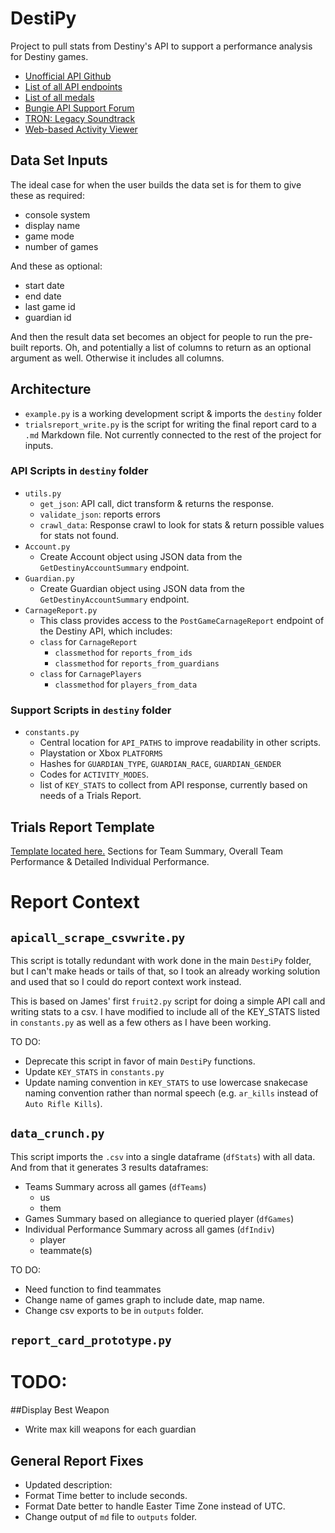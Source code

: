 # DestiPy
Project to pull stats from Destiny's API to support a performance analysis for Destiny games.

- [Unofficial API Github](http://destinydevs.github.io/BungieNetPlatform/)
- [List of all API endpoints](http://destinydevs.github.io/BungieNetPlatform/docs/Endpoints)
- [List of all medals](http://destinydevs.github.io/BungieNetPlatform/docs/MedalHistoricalStats)
- [Bungie API Support Forum](https://www.bungie.net/en/Clan/Forum/39966)
- [TRON: Legacy Soundtrack](https://www.youtube.com/watch?v=COWrh0eFFWk)
- [Web-based Activity Viewer](http://destinyactivitydetails.com/)


## Data Set Inputs
The ideal case for when the user builds the data set is for them to give these as required:

* console system
* display name
* game mode
* number of games

And these as optional:

* start date
* end date
* last game id 
* guardian id

And then the result data set becomes an object for people to run the pre-built reports. 
Oh, and potentially a list of columns to return as an optional argument as well. Otherwise it includes all columns.

## Architecture

- `example.py` is a working development script & imports the `destiny` folder
- `trialsreport_write.py` is the script for writing the final report card to a `.md` Markdown file. Not currently connected to the rest of the project for inputs.

### API Scripts in `destiny` folder

- `utils.py` 
	- `get_json`: API call, dict transform & returns the response. 
	- `validate_json`: reports errors 
	- `crawl_data`: Response crawl to look for stats & return possible values for stats not found.
- `Account.py`
	- Create Account object using JSON data from the `GetDestinyAccountSummary` endpoint.
- `Guardian.py`
	- Create Guardian object using JSON data from the `GetDestinyAccountSummary` endpoint.
- `CarnageReport.py`
	- This class provides access to the `PostGameCarnageReport` endpoint of the Destiny API, which includes:
	- `class` for `CarnageReport`
		- `classmethod` for `reports_from_ids`
		- `classmethod` for `reports_from_guardians`
	- `class` for `CarnagePlayers`
		- `classmethod` for `players_from_data`

### Support Scripts in `destiny` folder

- `constants.py` 
	- Central location for `API_PATHS` to improve readability in other scripts.
	- Playstation or Xbox `PLATFORMS`
	- Hashes for `GUARDIAN_TYPE`, `GUARDIAN_RACE`, `GUARDIAN_GENDER`
	- Codes for `ACTIVITY_MODES`.
	- list of `KEY_STATS` to collect from API response, currently based on needs of a Trials Report.

## Trials Report Template
[Template located here.](http://johnofmars.github.io/articles/WidowsCourtReptCard/) Sections for Team Summary, Overall Team Performance & Detailed Individual Performance.

# Report Context

## `apicall_scrape_csvwrite.py`

This script is totally redundant with work done in the main `DestiPy` folder, but I can't make heads or tails of that, so I took an already working solution and used that so I could do report context work instead.

This is based on James' first `fruit2.py` script for doing a simple API call and writing stats to a csv. I have modified to include all of the KEY_STATS listed in `constants.py` as well as a few others as I have been working.

TO DO: 

- Deprecate this script in favor of main `DestiPy` functions.
- Update `KEY_STATS` in `constants.py`
- Update naming convention in `KEY_STATS` to use lowercase snakecase naming convention rather than normal speech (e.g. `ar_kills` instead of `Auto Rifle Kills`).


## `data_crunch.py`

This script imports the `.csv` into a single dataframe (`dfStats`) with all data. And from that it generates 3 results dataframes:

- Teams Summary across all games (`dfTeams`)
	- us
	- them
- Games Summary based on allegiance to queried player (`dfGames`)
- Individual Performance Summary across all games  (`dfIndiv`)
	- player
	- teammate(s)

TO DO:

- Need function to find teammates
- Change name of games graph to include date, map name.
- Change csv exports to be in `outputs` folder.


## `report_card_prototype.py`

# TODO:

##Display Best Weapon
- Write max kill weapons for each guardian

## General Report Fixes
- Updated description:
- Format Time better to include seconds.
- Format Date better to handle Easter Time Zone instead of UTC.
- Change output of `md` file to `outputs` folder.
